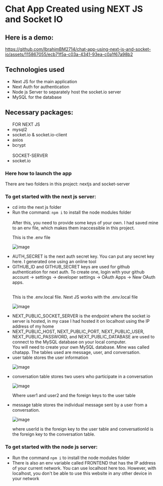 <h1>Chat App Created using NEXT JS and Socket IO</h1>

<h2>Here is a demo:</h2>

https://github.com/IbrahimBM2714/chat-app-using-next-js-and-socket-io/assets/115867055/ecb71f5a-c03a-4341-93ea-c0a1f67a98b2

<h2>Technologies used</h2>
<ul>
<li>Next JS for the main application</li>
<li>Next Auth for authentication</li>
<li>Node js Server to separately host the socket.io server</li>
<li>MySQL for the database</li>
</ul>

<h2>Necessary packages:</h2>
<ul>
  FOR NEXT JS
  <li>mysql2</li>
  <li>socket.io & socket.io-client</li>
  <li>axios</li>
  <li>bcrypt</li>
  </br>
  SOCKET-SERVER
  <li>socket.io</li>
</ul>

<h3>Here how to launch the app</h3>
<p>There are two folders in this project: nextjs and socket-server</p>
<h3>To get started with the next js server:</h3>
<ul>
  <li>cd into the next js folder</li>
  <li>Run the command: <code>npm i</code> to install the node modules folder</li>
  </br>
  After this, you need to provide some keys of your own. I had saved mine to an env file, which makes them inaccessible in this project.
  <p>This is the .env file</p>
  
  ![image](https://github.com/IbrahimBM2714/chat-app-using-next-js-and-socket-io/assets/115867055/236b69ef-086a-4917-834f-5bfea6fd140f)

  <li>AUTH_SECRET is the next auth secret key. You can put any secret key here. I generated one using an online tool</li>
  <li>GITHUB_ID and GITHUB_SECRET keys are used for github authentication for next auth. To create one, login with your github account -> settings -> developer settings -> OAuth Apps -> New OAuth apps.</li>
  </br>
  <p>This is the .env.local file. Next JS works with the .env.local file</p>

  ![image](https://github.com/IbrahimBM2714/chat-app-using-next-js-and-socket-io/assets/115867055/7c4894a4-843c-4cbf-8040-d6101d1da4f8)

  
  <li>NEXT_PUBLIC_SOCKET_SERVER is the endpoint where the socket io server is hosted, in my case I had hosted it on localhost using the IP address of my home
  <li>NEXT_PUBLIC_HOST, NEXT_PUBLIC_PORT, NEXT_PUBLIC_USER, NEXT_PUBLIC_PASSWORD, and NEXT_PUBLIC_DATABASE are used to connect to the MySQL database on your local computer.</li>
  You will need to create your own MySQL database. Mine was called chatapp. The tables used are message, user, and conversation. 
  <li>user table stores the user information</li>
  
  ![image](https://github.com/IbrahimBM2714/chat-app-using-next-js-and-socket-io/assets/115867055/d7173276-ab45-4096-87c3-98906e077e79)

  <li>conversation table stores two users who participate in a conversation </li>

  ![image](https://github.com/IbrahimBM2714/chat-app-using-next-js-and-socket-io/assets/115867055/bbb7b363-c423-4b74-9c8d-43ddc6eaf5c5)

  <p>Where user1 and user2 and the foreign keys to the user table</p>

  <li>message table stores the individual message sent by a user from a conversation. </li>
  
  ![image](https://github.com/IbrahimBM2714/chat-app-using-next-js-and-socket-io/assets/115867055/9ae5aa86-9524-4b2d-b87c-24a7d8e7dd35)

  <p>where userId is the foreign key to the user table and conversationId is the foreign key to the conversation table.</p>
</ul>

<h3>To get started with the node js server:</h3>
<ul>
  <li>Run the command <code>npm i</code> to install the node modules folder</li>
  <li>There is also an env variable called FRONTEND that has the IP address of your current network. You can use localhost here too. However, with localhost, you don't be able to use this website in any other device in your network</li>
</ul>

